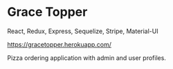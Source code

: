 # Grace Topper
React, Redux, Express, Sequelize, Stripe, Material-UI

https://gracetopper.herokuapp.com/

Pizza ordering application with admin and user profiles.
